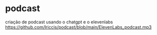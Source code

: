 # podcast
criação de podcast usando o chatgpt e o elevenlabs
https://github.com/lriccis/podcast/blob/main/ElevenLabs_podcast.mp3
